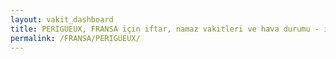 ```yaml
---
layout: vakit_dashboard
title: PERIGUEUX, FRANSA için iftar, namaz vakitleri ve hava durumu - ilçe/eyalet seç
permalink: /FRANSA/PERIGUEUX/
---
```


<script type="text/javascript">
  var GLOBAL_COUNTRY = 'FRANSA';
  var GLOBAL_CITY = 'PERIGUEUX';
  var GLOBAL_STATE = '';
  var lat = 72;
  var lon = 21;
</script>
